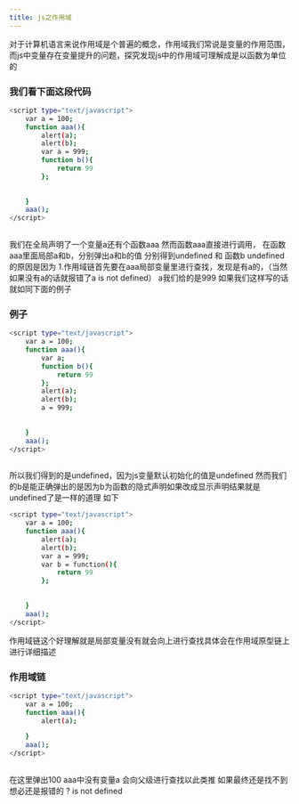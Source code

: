 ```yaml
---
title: js之作用域
---
```

对于计算机语言来说作用域是个普遍的概念，作用域我们常说是变量的作用范围，而js中变量存在变量提升的问题，探究发现js中的作用域可理解成是以函数为单位的

### 我们看下面这段代码

``` bash
<script type="text/javascript">
	var a = 100;
	function aaa(){
		alert(a);
		alert(b);
		var a = 999;
	    function b(){
			return 99
		};
		
		
	}
	aaa();
</script>
	
```

我们在全局声明了一个变量a还有个函数aaa 然而函数aaa直接进行调用，
在函数aaa里面局部a和b，分别弹出a和b的值
分别得到undefined 和 函数b
undefined的原因是因为
1.作用域链首先要在aaa局部变量里进行查找，发现是有a的，（当然如果没有a的话就报错了a is not defined）
a我们给的是999 如果我们这样写的话就如同下面的例子

### 例子

``` bash
<script type="text/javascript">
	var a = 100;
	function aaa(){
		var a;
		function b(){
			return 99
		};
		alert(a);
		alert(b);
		a = 999;
		
		
	}
	aaa();
</script>
	
```
所以我们得到的是undefined，因为js变量默认初始化的值是undefined
然而我们的b是能正确弹出的是因为b为函数的隐式声明如果改成显示声明结果就是undefined了是一样的道理
如下


``` bash
<script type="text/javascript">
	var a = 100;
	function aaa(){
		alert(a);
		alert(b);
		var a = 999;
	    var b = function(){
			return 99
		};
		
		
	}
	aaa();
</script>

```
作用域链这个好理解就是局部变量没有就会向上进行查找具体会在作用域原型链上进行详细描述
### 作用域链
``` bash
<script type="text/javascript">
	var a = 100;
	function aaa(){
		alert(a);

	}
	aaa();
</script>
	
```
在这里弹出100
aaa中没有变量a 会向父级进行查找以此类推 如果最终还是找不到想必还是报错的 ? is not defined
